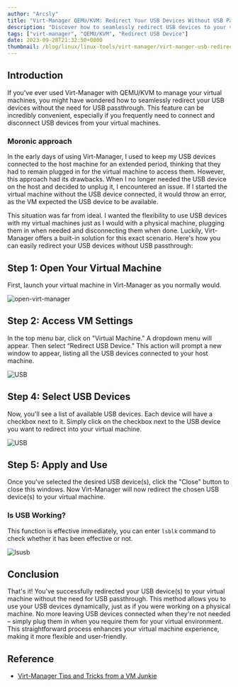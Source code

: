 ```yaml
---
author: "Arcsly"
title: "Virt-Manager QEMU/KVM: Redirect Your USB Devices Without USB Passthrough"
description: "Discover how to seamlessly redirect USB devices to your virtual machines in Virt-Manager with QEMU/KVM, without the need for USB passthrough. Enhance your virtual machine experience today!"
tags: ["virt-manager", "QEMU/KVM", "Redirect USB Device"]
date: 2023-09-28T21:32:50+0800
thumbnail: /blog/linux/linux-tools/virt-manager/virt-manger-usb-redirect/profile.png
---
```


## Introduction

If you've ever used Virt-Manager with QEMU/KVM to manage your virtual machines, you might have wondered how to seamlessly redirect your USB devices without the need for USB passthrough. This feature can be incredibly convenient, especially if you frequently need to connect and disconnect USB devices from your virtual machines.

### Moronic approach

In the early days of using Virt-Manager, I used to keep my USB devices connected to the host machine for an extended period, thinking that they had to remain plugged in for the virtual machine to access them. However, this approach had its drawbacks. When I no longer needed the USB device on the host and decided to unplug it, I encountered an issue. If I started the virtual machine without the USB device connected, it would throw an error, as the VM expected the USB device to be available.

This situation was far from ideal. I wanted the flexibility to use USB devices with my virtual machines just as I would with a physical machine, plugging them in when needed and disconnecting them when done. Luckily, Virt-Manager offers a built-in solution for this exact scenario. Here's how you can easily redirect your USB devices without USB passthrough:

## Step 1: Open Your Virtual Machine

First, launch your virtual machine in Virt-Manager as you normally would.

![open-virt-manager](/blog/linux/linux-tools/virt-manager/virt-manger-usb-redirect/open-virt-manager.png)

## Step 2: Access VM Settings

In the top menu bar, click on "Virtual Machine." A dropdown menu will appear. Then select “Redirect USB Device.” This action will prompt a new window to appear, listing all the USB devices connected to your host machine.

![USB](/blog/linux/linux-tools/virt-manager/virt-manger-usb-redirect/open-menu-2.png)

## Step 4: Select USB Devices

Now, you'll see a list of available USB devices. Each device will have a checkbox next to it. Simply click on the checkbox next to the USB device you want to redirect into your virtual machine.

![USB](/blog/linux/linux-tools/virt-manager/virt-manger-usb-redirect/select.png)

## Step 5: Apply and Use

Once you've selected the desired USB device(s), click the "Close" button to close this windows. Now Virt-Manager will now redirect the chosen USB device(s) to your virtual machine.

### Is USB Working?

This function is effective immediately, you can enter `lsblk` command to check whether it has been effective or not.

![lsusb](/blog/linux/linux-tools/virt-manager/virt-manger-usb-redirect/lsusb.png)

## Conclusion

That's it! You've successfully redirected your USB device(s) to your virtual machine without the need for USB passthrough. This method allows you to use your USB devices dynamically, just as if you were working on a physical machine. No more leaving USB devices connected when they're not needed – simply plug them in when you require them for your virtual environment. This straightforward process enhances your virtual machine experience, making it more flexible and user-friendly.

## Reference

- [Virt-Manager Tips and Tricks from a VM Junkie](https://onion.tube/watch?v=9FBhcOnCxM8)